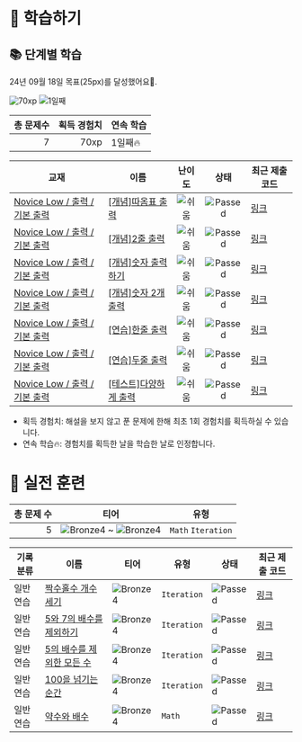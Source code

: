 # 📖 학습하기

## 📚 단계별 학습
24년 09월 18일 목표(25px)를 달성했어요🥳.

![70xp](https://img.shields.io/badge/EXP-70xp-%235cb85c.svg?for-the-badge)
![1일째](https://img.shields.io/badge/연속학습-1일째-%23E34F26.svg?for-the-badge)

|총 문제수|획득 경험치|연속 학습|
|---:|---:|---|
7|70xp|1일째🔥|

|교재|이름|난이도|상태|최근 제출 코드|
|---|---|:---:|:---:|---|
|[Novice Low / 출력 / 기본 출력](https://www.codetree.ai/missions?missionId=4)|[[개념]따옴표 출력](https://www.codetree.ai/missions/4/problems/print-quote)|![쉬움][easy]|![Passed][passed]|[링크](https://github.com/BlackSnail81/codetree-TILs/blob/main/240918/%EB%94%B0%EC%98%B4%ED%91%9C%20%EC%B6%9C%EB%A0%A5/print-quote.cpp)|
|[Novice Low / 출력 / 기본 출력](https://www.codetree.ai/missions?missionId=4)|[[개념]2줄 출력](https://www.codetree.ai/missions/4/problems/print-two-lines)|![쉬움][easy]|![Passed][passed]|[링크](https://github.com/BlackSnail81/codetree-TILs/blob/main/240918/2%EC%A4%84%20%EC%B6%9C%EB%A0%A5/print-two-lines.cpp)|
|[Novice Low / 출력 / 기본 출력](https://www.codetree.ai/missions?missionId=4)|[[개념]숫자 출력하기](https://www.codetree.ai/missions/4/problems/print-one-number)|![쉬움][easy]|![Passed][passed]|[링크](https://github.com/BlackSnail81/codetree-TILs/blob/main/240918/%EC%88%AB%EC%9E%90%20%EC%B6%9C%EB%A0%A5%ED%95%98%EA%B8%B0/print-one-number.cpp)|
|[Novice Low / 출력 / 기본 출력](https://www.codetree.ai/missions?missionId=4)|[[개념]숫자 2개 출력](https://www.codetree.ai/missions/4/problems/print-two-numbers)|![쉬움][easy]|![Passed][passed]|[링크](https://github.com/BlackSnail81/codetree-TILs/blob/main/240918/%EC%88%AB%EC%9E%90%202%EA%B0%9C%20%EC%B6%9C%EB%A0%A5/print-two-numbers.cpp)|
|[Novice Low / 출력 / 기본 출력](https://www.codetree.ai/missions?missionId=4)|[[연습]한줄 출력](https://www.codetree.ai/missions/4/problems/print-one-line)|![쉬움][easy]|![Passed][passed]|[링크](https://github.com/BlackSnail81/codetree-TILs/blob/main/240918/%ED%95%9C%EC%A4%84%20%EC%B6%9C%EB%A0%A5/print-one-line.cpp)|
|[Novice Low / 출력 / 기본 출력](https://www.codetree.ai/missions?missionId=4)|[[연습]두줄 출력](https://www.codetree.ai/missions/4/problems/print-two-sentences-introduce)|![쉬움][easy]|![Passed][passed]|[링크](https://github.com/BlackSnail81/codetree-TILs/blob/main/240918/%EB%91%90%EC%A4%84%20%EC%B6%9C%EB%A0%A5/print-two-sentences-introduce.cpp)|
|[Novice Low / 출력 / 기본 출력](https://www.codetree.ai/missions?missionId=4)|[[테스트]다양하게 출력](https://www.codetree.ai/missions/4/problems/print-in-variety)|![쉬움][easy]|![Passed][passed]|[링크](https://github.com/BlackSnail81/codetree-TILs/blob/main/240918/%EB%8B%A4%EC%96%91%ED%95%98%EA%B2%8C%20%EC%B6%9C%EB%A0%A5/print-in-variety.cpp)|


* 획득 경험치: 해설을 보지 않고 푼 문제에 한해 최초 1회 경험치를 획득하실 수 있습니다.
* 연속 학습🔥: 경험치를 획득한 날을 학습한 날로 인정합니다.


# 🥇 실전 훈련
|총 문제 수|티어|유형|
|---:|---|---|
|5|![Bronze4][b4] ~ ![Bronze4][b4]|`Math` `Iteration`|

|기록분류|이름|티어|유형|상태|최근 제출 코드|
|---|---|---|---|---|---|
|일반 연습|[짝수홀수 개수 세기](https://www.codetree.ai/training-field/search/problems/count-even-odd-numbers)|![Bronze4][b4]|`Iteration`|![Passed][passed]|[링크](https://github.com/BlackSnail81/codetree-TILs/blob/main/240918/%EC%A7%9D%EC%88%98%ED%99%80%EC%88%98%20%EA%B0%9C%EC%88%98%20%EC%84%B8%EA%B8%B0/count-even-odd-numbers.cpp)|
|일반 연습|[5와 7의 배수를 제외하기](https://www.codetree.ai/training-field/search/problems/excluding-multiples-of-5-and-7)|![Bronze4][b4]|`Iteration`|![Passed][passed]|[링크](https://github.com/BlackSnail81/codetree-TILs/blob/main/240918/5%EC%99%80%207%EC%9D%98%20%EB%B0%B0%EC%88%98%EB%A5%BC%20%EC%A0%9C%EC%99%B8%ED%95%98%EA%B8%B0/excluding-multiples-of-5-and-7.cpp)|
|일반 연습|[5의 배수를 제외한 모든 수](https://www.codetree.ai/training-field/search/problems/numbers-except-multiples-of-5)|![Bronze4][b4]|`Iteration`|![Passed][passed]|[링크](https://github.com/BlackSnail81/codetree-TILs/blob/main/240918/5%EC%9D%98%20%EB%B0%B0%EC%88%98%EB%A5%BC%20%EC%A0%9C%EC%99%B8%ED%95%9C%20%EB%AA%A8%EB%93%A0%20%EC%88%98/numbers-except-multiples-of-5.cpp)|
|일반 연습|[100을 넘기는 순간](https://www.codetree.ai/training-field/search/problems/as-soon-as-hit-100)|![Bronze4][b4]|`Iteration`|![Passed][passed]|[링크](https://github.com/BlackSnail81/codetree-TILs/blob/main/240918/100%EC%9D%84%20%EB%84%98%EA%B8%B0%EB%8A%94%20%EC%88%9C%EA%B0%84/as-soon-as-hit-100.cpp)|
|일반 연습|[약수와 배수](https://www.codetree.ai/training-field/search/problems/divisor-and-multiple)|![Bronze4][b4]|`Math`|![Passed][passed]|[링크](https://github.com/BlackSnail81/codetree-TILs/blob/main/240918/%EC%95%BD%EC%88%98%EC%99%80%20%EB%B0%B0%EC%88%98/divisor-and-multiple.cpp)|










[b5]: https://img.shields.io/badge/Bronze_5-%235D3E31.svg
[b4]: https://img.shields.io/badge/Bronze_4-%235D3E31.svg
[b3]: https://img.shields.io/badge/Bronze_3-%235D3E31.svg
[b2]: https://img.shields.io/badge/Bronze_2-%235D3E31.svg
[b1]: https://img.shields.io/badge/Bronze_1-%235D3E31.svg
[s5]: https://img.shields.io/badge/Silver_5-%23394960.svg
[s4]: https://img.shields.io/badge/Silver_4-%23394960.svg
[s3]: https://img.shields.io/badge/Silver_3-%23394960.svg
[s2]: https://img.shields.io/badge/Silver_2-%23394960.svg
[s1]: https://img.shields.io/badge/Silver_1-%23394960.svg
[g5]: https://img.shields.io/badge/Gold_5-%23FFC433.svg
[g4]: https://img.shields.io/badge/Gold_4-%23FFC433.svg
[g3]: https://img.shields.io/badge/Gold_3-%23FFC433.svg
[g2]: https://img.shields.io/badge/Gold_2-%23FFC433.svg
[g1]: https://img.shields.io/badge/Gold_1-%23FFC433.svg
[p5]: https://img.shields.io/badge/Platinum_5-%2376DDD8.svg
[p4]: https://img.shields.io/badge/Platinum_4-%2376DDD8.svg
[p3]: https://img.shields.io/badge/Platinum_3-%2376DDD8.svg
[p2]: https://img.shields.io/badge/Platinum_2-%2376DDD8.svg
[p1]: https://img.shields.io/badge/Platinum_1-%2376DDD8.svg
[passed]: https://img.shields.io/badge/Passed-%23009D27.svg
[failed]: https://img.shields.io/badge/Failed-%23D24D57.svg
[easy]: https://img.shields.io/badge/쉬움-%235cb85c.svg?for-the-badge
[medium]: https://img.shields.io/badge/보통-%23FFC433.svg?for-the-badge
[hard]: https://img.shields.io/badge/어려움-%23D24D57.svg?for-the-badge